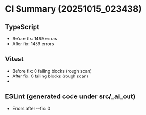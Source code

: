 # CI Summary (20251015_023438)

## TypeScript
- Before fix: 1489 errors
- After  fix: 1489 errors

## Vitest
- Before fix: 0 failing blocks (rough scan)
- After  fix: 0 failing blocks (rough scan)
- 

## ESLint (generated code under src/_ai_out)
- Errors after --fix: 0
